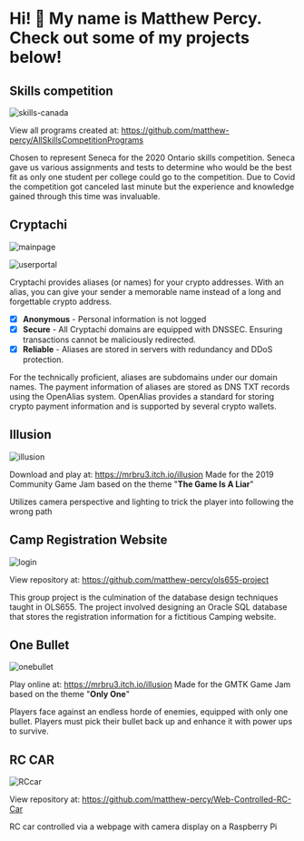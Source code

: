 
# Hi! 👋 My name is Matthew Percy. Check out some of my projects below!


## Skills competition
![skills-canada](https://user-images.githubusercontent.com/53625291/230654716-2e1ed2c1-00bb-4ecb-8472-1f8b16cb9221.jpg)

View all programs created at: https://github.com/matthew-percy/AllSkillsCompetitionPrograms

Chosen to represent Seneca for the 2020 Ontario skills competition. Seneca gave us various assignments and tests to determine who would be the best fit as only one student per college could go to the competition. Due to Covid the competition got canceled last minute but the experience and knowledge gained through this time was invaluable.

## Cryptachi

![mainpage](https://user-images.githubusercontent.com/53625291/230649715-9c3b7dd9-bdb9-4416-bfa6-261957c5415a.png)

![userportal](https://user-images.githubusercontent.com/53625291/230650070-9bc19a5d-bdea-46ee-8865-29a07d3dfc0d.png)

Cryptachi provides aliases (or names) for your crypto addresses. With an alias, you can give your sender a memorable name instead of a long and forgettable crypto address.

 - [x] **Anonymous** - Personal information is not logged
 - [x] **Secure** - All Cryptachi domains are equipped with DNSSEC. Ensuring transactions cannot be maliciously redirected.
 - [x] **Reliable** - Aliases are stored in servers with redundancy and DDoS protection.

For the technically proficient, aliases are subdomains under our domain names. The payment information of aliases are stored as DNS TXT records using the OpenAlias system. OpenAlias provides a standard for storing crypto payment information and is supported by several crypto wallets.

## Illusion
![illusion](https://user-images.githubusercontent.com/53625291/230651328-c2055054-c1f8-4d0f-bd13-03fda22d6814.png)

Download and play at: https://mrbru3.itch.io/illusion
Made for the 2019 Community Game Jam based on the theme "**The Game Is A Liar**" 

Utilizes camera perspective and lighting to trick the player into following the wrong path

## Camp Registration Website
![login](https://user-images.githubusercontent.com/53625291/230654329-bb5bf1c6-3b9f-4996-b8d4-a2432711c9da.png)

View repository at: https://github.com/matthew-percy/ols655-project

This group project is the culmination of the database design techniques taught in OLS655. The project involved designing an Oracle SQL database that stores the registration information for a fictitious Camping website.

## One Bullet
![onebullet](https://user-images.githubusercontent.com/53625291/230653548-6f45cbe0-73ea-45eb-977a-b023d8ef7300.png)

Play online at: https://mrbru3.itch.io/illusion
Made for the GMTK Game Jam based on the theme "**Only One**" 

Players face against an endless horde of enemies, equipped with only one bullet. Players must pick their bullet back up and enhance it with power ups to survive.

## RC CAR
![RCcar](https://user-images.githubusercontent.com/53625291/230653824-0f75a0e5-7665-438a-bb20-faf1b9b685c3.jpeg)

View repository at: https://github.com/matthew-percy/Web-Controlled-RC-Car

RC car controlled via a webpage with camera display on a Raspberry Pi

<!--
**matthew-percy/matthew-percy** is a ✨ _special_ ✨ repository because its `README.md` (this file) appears on your GitHub profile.

Here are some ideas to get you started:

- 🔭 I’m currently working on ...
- 🌱 I’m currently learning ...
- 👯 I’m looking to collaborate on ...
- 🤔 I’m looking for help with ...
- 💬 Ask me about ...
- 📫 How to reach me: ...
- 😄 Pronouns: ...
- ⚡ Fun fact: ...
-->
